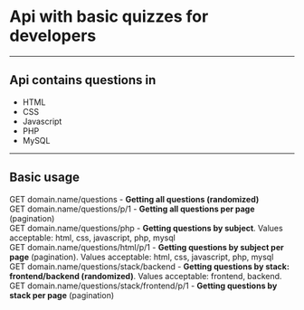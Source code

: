 <h1>Api with basic quizzes for developers</h1>
<hr>
<h2>Api contains questions in</h2>
<ul>
<li>HTML</li>
<li>CSS</li>
<li>Javascript</li>
<li>PHP</li>
<li>MySQL</li>
</ul>
<hr>
<h2>Basic usage</h2>
<div>GET domain.name/questions - <b>Getting all questions (randomized)</b></div>
<div>GET domain.name/questions/p/1 - <b>Getting all questions per page</b> (pagination)</div>
<div>GET domain.name/questions/php - <b>Getting questions by subject</b>. Values acceptable: html, css, javascript, php, mysql</div>
<div>GET domain.name/questions/html/p/1 - <b>Getting questions by subject per page</b> (pagination). Values acceptable: html, css, javascript, php, mysql</div>
<div>GET domain.name/questions/stack/backend - <b>Getting questions by stack: frontend/backend (randomized)</b>. Values acceptable: frontend, backend.</div>
<div>GET domain.name/questions/stack/frontend/p/1 - <b>Getting questions by stack per page</b> (pagination)</div>
